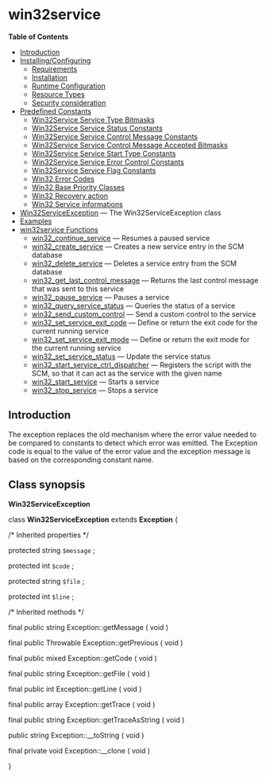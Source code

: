 win32service
============

**Table of Contents**

-   [Introduction](/intro/win32service.html)
-   [Installing/Configuring](/win32service/setup.html)
    -   [Requirements](/win32service/setup.html#Requirements)
    -   [Installation](/win32service/setup.html#Installation)
    -   [Runtime
        Configuration](/win32service/setup.html#Runtime%20Configuration)
    -   [Resource Types](/win32service/setup.html#Resource%20Types)
    -   [Security
        consideration](/win32service/setup.html#Security%20consideration)
-   [Predefined Constants](/win32service/constants.html)
    -   [Win32Service Service Type
        Bitmasks](/win32service/constants.html#Win32Service%20Service%20Type%20Bitmasks)
    -   [Win32Service Service Status
        Constants](/win32service/constants.html#Win32Service%20Service%20Status%20Constants)
    -   [Win32Service Service Control Message
        Constants](/win32service/constants.html#Win32Service%20Service%20Control%20Message%20Constants)
    -   [Win32Service Service Control Message Accepted
        Bitmasks](/win32service/constants.html#Win32Service%20Service%20Control%20Message%20Accepted%20Bitmasks)
    -   [Win32Service Service Start Type
        Constants](/win32service/constants.html#Win32Service%20Service%20Start%20Type%20Constants)
    -   [Win32Service Service Error Control
        Constants](/win32service/constants.html#Win32Service%20Service%20Error%20Control%20Constants)
    -   [Win32Service Service Flag
        Constants](/win32service/constants.html#Win32Service%20Service%20Flag%20Constants)
    -   [Win32 Error
        Codes](/win32service/constants.html#Win32%20Error%20Codes)
    -   [Win32 Base Priority
        Classes](/win32service/constants.html#Win32%20Base%20Priority%20Classes)
    -   [Win32 Recovery
        action](/win32service/constants.html#Win32%20Recovery%20action)
    -   [Win32 Service
        informations](/win32service/constants.html#Win32%20Service%20informations)
-   [Win32ServiceException](/class/win32serviceexception.html) — The
    Win32ServiceException class
-   [Examples](/win32service/examples.html)
-   [win32service Functions](/ref/win32service.html)
    -   [win32\_continue\_service](/ref/win32service.html#win32_continue_service)
        — Resumes a paused service
    -   [win32\_create\_service](/ref/win32service.html#win32_create_service)
        — Creates a new service entry in the SCM database
    -   [win32\_delete\_service](/ref/win32service.html#win32_delete_service)
        — Deletes a service entry from the SCM database
    -   [win32\_get\_last\_control\_message](/ref/win32service.html#win32_get_last_control_message)
        — Returns the last control message that was sent to this service
    -   [win32\_pause\_service](/ref/win32service.html#win32_pause_service)
        — Pauses a service
    -   [win32\_query\_service\_status](/ref/win32service.html#win32_query_service_status)
        — Queries the status of a service
    -   [win32\_send\_custom\_control](/ref/win32service.html#win32_send_custom_control)
        — Send a custom control to the service
    -   [win32\_set\_service\_exit\_code](/ref/win32service.html#win32_set_service_exit_code)
        — Define or return the exit code for the current running service
    -   [win32\_set\_service\_exit\_mode](/ref/win32service.html#win32_set_service_exit_mode)
        — Define or return the exit mode for the current running service
    -   [win32\_set\_service\_status](/ref/win32service.html#win32_set_service_status)
        — Update the service status
    -   [win32\_start\_service\_ctrl\_dispatcher](/ref/win32service.html#win32_start_service_ctrl_dispatcher)
        — Registers the script with the SCM, so that it can act as the
        service with the given name
    -   [win32\_start\_service](/ref/win32service.html#win32_start_service)
        — Starts a service
    -   [win32\_stop\_service](/ref/win32service.html#win32_stop_service)
        — Stops a service

Introduction
------------

The exception replaces the old mechanism where the error value needed to
be compared to constants to detect which error was emitted. The
Exception code is equal to the value of the error value and the
exception message is based on the corresponding constant name.

Class synopsis
--------------

**Win32ServiceException**

<span class="ooclass"> class **Win32ServiceException** </span> <span
class="ooclass"> <span class="modifier">extends</span> **Exception**
</span> {

/\* Inherited properties \*/

<span class="modifier">protected</span> <span class="type">string</span>
`$message` ;

<span class="modifier">protected</span> <span class="type">int</span>
`$code` ;

<span class="modifier">protected</span> <span class="type">string</span>
`$file` ;

<span class="modifier">protected</span> <span class="type">int</span>
`$line` ;

/\* Inherited methods \*/

<span class="modifier">final</span> <span class="modifier">public</span>
<span class="type">string</span> <span
class="methodname">Exception::getMessage</span> ( <span
class="methodparam">void</span> )

<span class="modifier">final</span> <span class="modifier">public</span>
<span class="type">Throwable</span> <span
class="methodname">Exception::getPrevious</span> ( <span
class="methodparam">void</span> )

<span class="modifier">final</span> <span class="modifier">public</span>
<span class="type">mixed</span> <span
class="methodname">Exception::getCode</span> ( <span
class="methodparam">void</span> )

<span class="modifier">final</span> <span class="modifier">public</span>
<span class="type">string</span> <span
class="methodname">Exception::getFile</span> ( <span
class="methodparam">void</span> )

<span class="modifier">final</span> <span class="modifier">public</span>
<span class="type">int</span> <span
class="methodname">Exception::getLine</span> ( <span
class="methodparam">void</span> )

<span class="modifier">final</span> <span class="modifier">public</span>
<span class="type">array</span> <span
class="methodname">Exception::getTrace</span> ( <span
class="methodparam">void</span> )

<span class="modifier">final</span> <span class="modifier">public</span>
<span class="type">string</span> <span
class="methodname">Exception::getTraceAsString</span> ( <span
class="methodparam">void</span> )

<span class="modifier">public</span> <span class="type">string</span>
<span class="methodname">Exception::\_\_toString</span> ( <span
class="methodparam">void</span> )

<span class="modifier">final</span> <span
class="modifier">private</span> <span class="type">void</span> <span
class="methodname">Exception::\_\_clone</span> ( <span
class="methodparam">void</span> )

}
